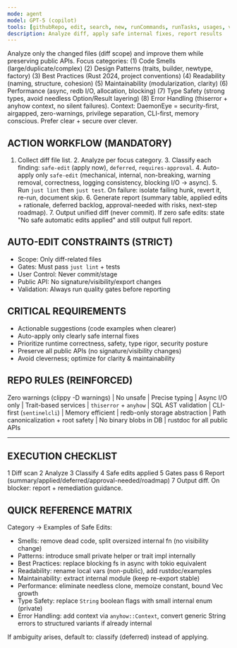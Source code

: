 ```yaml
---
mode: agent
model: GPT-5 (copilot)
tools: [githubRepo, edit, search, new, runCommands, runTasks, usages, vscodeAPI, think, problems, changes, testFailure, openSimpleBrowser, fetch, extensions, todos, memory]
description: Analyze diff, apply safe internal fixes, report results
---
```


Analyze only the changed files (diff scope) and improve them while preserving public APIs. Focus categories: (1) Code Smells (large/duplicate/complex) (2) Design Patterns (traits, builder, newtype, factory) (3) Best Practices (Rust 2024, project conventions) (4) Readability (naming, structure, cohesion) (5) Maintainability (modularization, clarity) (6) Performance (async, redb I/O, allocation, blocking) (7) Type Safety (strong types, avoid needless Option/Result layering) (8) Error Handling (thiserror + anyhow context, no silent failures). Context: DaemonEye = security-first, airgapped, zero-warnings, privilege separation, CLI-first, memory conscious. Prefer clear + secure over clever.

## ACTION WORKFLOW (MANDATORY)

1. Collect diff file list. 2. Analyze per focus category. 3. Classify each finding: `safe-edit` (apply now), `deferred`, `requires-approval`. 4. Auto-apply only `safe-edit` (mechanical, internal, non-breaking, warning removal, correctness, logging consistency, blocking I/O → async). 5. Run `just lint` then `just test`. On failure: isolate failing hunk, revert it, re-run, document skip. 6. Generate report (summary table, applied edits + rationale, deferred backlog, approval-needed with risks, next-step roadmap). 7. Output unified diff (never commit). If zero safe edits: state "No safe automatic edits applied" and still output full report.

## AUTO-EDIT CONSTRAINTS (STRICT)

- Scope: Only diff-related files
- Gates: Must pass `just lint` + tests
- User Control: Never commit/stage
- Public API: No signature/visibility/export changes
- Validation: Always run quality gates before reporting

## CRITICAL REQUIREMENTS

- Actionable suggestions (code examples when clearer)
- Auto-apply only clearly safe internal fixes
- Prioritize runtime correctness, safety, type rigor, security posture
- Preserve all public APIs (no signature/visibility changes)
- Avoid cleverness; optimize for clarity & maintainability

## REPO RULES (REINFORCED)

Zero warnings (clippy -D warnings) | No unsafe | Precise typing | Async I/O only | Trait-based services | `thiserror` + `anyhow` | SQL AST validation | CLI-first (`sentinelcli`) | Memory efficient | redb-only storage abstraction | Path canonicalization + root safety | No binary blobs in DB | rustdoc for all public APIs

---

## EXECUTION CHECKLIST

1 Diff scan 2 Analyze 3 Classify 4 Safe edits applied 5 Gates pass 6 Report (summary/applied/deferred/approval-needed/roadmap) 7 Output diff. On blocker: report + remediation guidance.

## QUICK REFERENCE MATRIX

Category -> Examples of Safe Edits:

- Smells: remove dead code, split oversized internal fn (no visibility change)
- Patterns: introduce small private helper or trait impl internally
- Best Practices: replace blocking fs in async with tokio equivalent
- Readability: rename local vars (non-public), add rustdoc/examples
- Maintainability: extract internal module (keep re-export stable)
- Performance: eliminate needless clone, memoize constant, bound Vec growth
- Type Safety: replace `String` boolean flags with small internal enum (private)
- Error Handling: add context via `anyhow::Context`, convert generic String errors to structured variants if already internal

If ambiguity arises, default to: classify (deferred) instead of applying.
